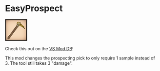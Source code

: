 # EasyProspect

![mod icon](https://raw.githubusercontent.com/Ilan321/VSMods/master/src/EasyProspect/EasyProspect/modicon.png)

Check this out on the [VS Mod DB](https://mods.vintagestory.at/easyprospect)!

This mod changes the prospecting pick to only require 1 sample instead of 3. The tool still takes 3 "damage".

